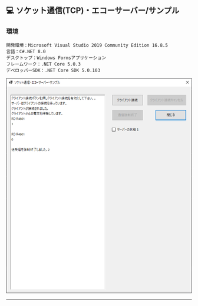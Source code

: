 ﻿## :computer: ソケット通信(TCP)・エコーサーバー/サンプル  

### 環境  

```
開発環境：Microsoft Visual Studio 2019 Community Edition 16.8.5  
言語：C#.NET 8.0  
デスクトップ：Windows Formsアプリケーション  
フレームワーク：.NET Core 5.0.3  
デベロッパーSDK：.NET Core SDK 5.0.103  
```

![Img](ReadmeImg.png)  

___